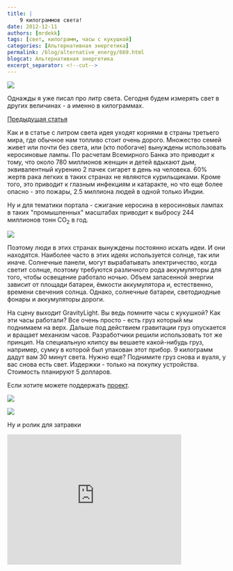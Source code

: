 ```yaml
---
title: |
    9 килограммов света!
date: 2012-12-11
authors: [mrdekk]
tags: [свет, килограмм, часы с кукушкой]
categories: [Альтернативная энергетика]
permalink: /blog/alternative_energy/669.html
blogcat: Альтернативная энергетика
excerpt_separator: <!--cut-->
---
```



![](http://itw66.ru/uploads/images/00/00/01/2012/12/11/6e42c5.jpg)


Однажды я уже писал про литр света. Сегодня будем измерять свет в других величинах - а именно в килограммах.


<!--cut-->

[Предыдущая статья](http://itw66.ru/blog/alternative_energy/612.html)

Как и в статье с литром света идея уходят корнями в страны третьего мира, где обычное нам топливо стоит очень дорого. Множество семей живет или почти без света, или (кто побогаче) вынуждены использовать керосиновые лампы. По расчетам Всемирного Банка это приводит к тому, что около 780 миллионов женщин и детей вдыхают дым, эквивалентный курению 2 пачек сигарет в день на человека. 60% жертв рака легких в таких странах не являются курильщиками. Кроме того, это приводит к глазным инфекциям и катаракте, но что еще более опасно - это пожары, 2.5 миллиона людей в одной только Индии. 

Ну и для тематики портала - сжигание керосина в керосиновых лампах в таких "промышленных" масштабах приводит к выбросу 244 миллионов тонн CO<sub>2</sub> в год. 


![](http://itw66.ru/uploads/images/00/00/01/2012/12/11/43c9bc.jpg)


Поэтому люди в этих странах вынуждены постоянно искать идеи. И они находятся. Наиболее часто в этих идеях используется солнце, так или иначе. Солнечные панели, могут вырабатывать электричество, когда светит солнце, поэтому требуются различного рода аккумуляторы для того, чтобы освещение работало ночью. Объем запасенной энергии зависит от площади батареи, ёмкости аккумулятора и, естественно, времени свечения солнца. Однако, солнечные батареи, светодиодные фонары и аккумуляторы дороги.

На сцену выходит GravityLight. Вы ведь помните часы с кукушкой? Как эти часы работали? Все очень просто - есть груз который мы поднимаем на верх. Дальше под действием гравитации груз опускается и вращает механизм часов. Разработчики решили использовать тот же принцип. На специальную клипсу вы вешаете какой-нибудь груз, например, сумку в которой был упакован этот прибор. 9 килограмм дадут вам 30 минут света. Нужно еще? Поднимите груз снова и вуаля, у вас снова есть свет. Издержки - только на покупку устройства. Стоимость планируют 5 долларов. 

Если хотите можете поддержать [проект](http://www.indiegogo.com/projects/282006).


![](http://itw66.ru/uploads/images/00/00/01/2012/12/11/db3d2a.jpg)


![](http://itw66.ru/uploads/images/00/00/01/2012/12/11/f4ec41.jpg)


Ну и ролик для затравки

<iframe src="http://player.vimeo.com/video/53588182" width="400" height="300" frameborder="0" webkitAllowFullScreen mozallowfullscreen allowFullScreen></iframe>
